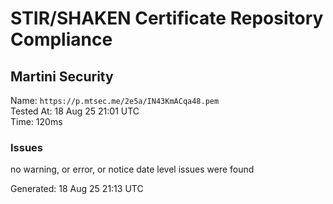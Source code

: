# STIR/SHAKEN Certificate Repository Compliance

## Martini Security

Name: `https://p.mtsec.me/2e5a/IN43KmACqa48.pem`\
Tested At: 18 Aug 25 21:01 UTC\
Time: 120ms

### Issues

no warning, or error, or notice date level issues were found

Generated: 18 Aug 25 21:13 UTC